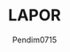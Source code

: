 ---
author: Pendim0715
title: "LAPOR"
thumbnail: /Aplikasi-SPBE/thumbnails/lapor.png
eurl: https://www.lapor.go.id/
---